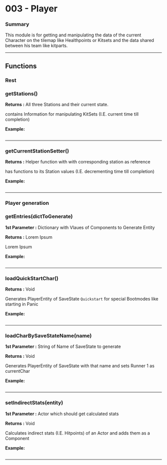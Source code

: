 # 003 - Player

### Summary
This module is for getting and manipulating the data of the current Character on the tilemap like Healthpoints or Kitsets and the data shared between his team like kitparts.  
  
---
  
## Functions

### Rest

### getStations()
**Returns :**  All three Stations and their current state.    

contains Information for manipulating KitSets (I.E. current time till completion)
  
**Example:**  
```

```  
  
---  
  
### getCurrentStationSetter()
**Returns :**  Helper function with with corresponding station as reference     

has functions to its Station values (I.E. decrementing time till completion) 
  
**Example:**  
```

```  
  
---  
  


### Player generation 

### getEntries(dictToGenerate)
**1st Parameter :**  Dictionary with Vlaues of Components to Generate Entity  

**Returns :**  Lorem Ipsum  

Lorem Ipsum
  
**Example:**  
```

```  
  
---  
  
### loadQuickStartChar()

**Returns :**  Void  

Generates PlayerEntity of SaveState ``Quickstart`` for special Bootmodes like starting in Panic
  
**Example:**  
```

```  
  
---  
  
### loadCharBySaveStateName(name)
**1st Parameter :**  String of Name of SaveState to generate  
  
**Returns :**  Void  

Generates PlayerEntity of SaveState with that name and sets Runner 1 as currentChar
  
**Example:**  
```

```  
  
---  
  
### setIndirectStats(entity)
**1st Parameter :**  Actor which should get calculated stats  
  
**Returns :**  Void  

Calculates indirect stats (I.E. Hitpoints) of an Actor and adds them as a Component
  
**Example:**  
```

```  
  
---  
  